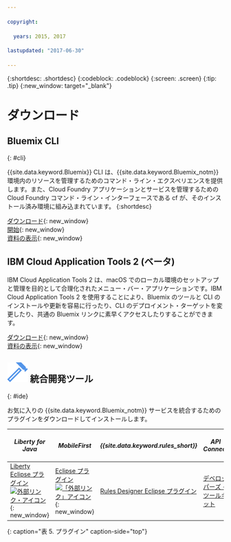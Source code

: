 ```yaml
---

copyright:

  years: 2015, 2017

lastupdated: "2017-06-30"

---
```


{:shortdesc: .shortdesc}
{:codeblock: .codeblock}
{:screen: .screen}
{:tip: .tip}
{:new_window: target="_blank"}

# ダウンロード 

## Bluemix CLI
{: #cli}

{{site.data.keyword.Bluemix}} CLI は、{{site.data.keyword.Bluemix_notm}} 環境内のリソースを管理するためのコマンド・ライン・エクスペリエンスを提供します。また、Cloud Foundry アプリケーションとサービスを管理するための Cloud Foundry コマンド・ライン・インターフェースである cf が、そのインストール済み環境に組み込まれています。
{:shortdesc}

[ダウンロード](/docs/cli/reference/bluemix_cli/all_versions.html){: new_window} <br>
[開始](/docs/cli/reference/bluemix_cli/get_started.html){: new_window} <br>
[資料の表示](/docs/cli/reference/bluemix_cli/bx_cli.html){: new_window} <br>


## IBM Cloud Application Tools 2 (ベータ)
IBM Cloud Application Tools 2 は、macOS でのローカル環境のセットアップと管理を目的として合理化されたメニュー・バー・アプリケーションです。IBM Cloud Application Tools 2 を使用することにより、Bluemix のツールと CLI のインストールや更新を容易に行ったり、CLI のデプロイメント・ターゲットを変更したり、共通の Bluemix リンクに素早くアクセスしたりすることができます。

[ダウンロード](http://ibm.biz/icat-2-download){: new_window} <br>
[資料の表示](/docs/cli/icat.html){: new_window} <br>


## ![](./images/Integrated_Dev_Tools.svg) 統合開発ツール
{: #ide}

お気に入りの {{site.data.keyword.Bluemix_notm}} サービスを統合するためのプラグインをダウンロードしてインストールします。

| *Liberty for Java* | *MobileFirst* | *{{site.data.keyword.rules_short}}* | *API Connect* | *Eclipse Tools for Bluemix* |
|----------|----------|----------|----------|----------|
| [Liberty Eclipse プラグイン ![外部リンク・アイコン](../icons/launch-glyph.svg)](https://developer.ibm.com/wasdev/downloads/liberty-profile-using-eclipse/){: new_window} | [Eclipse プラグイン ![「外部リンク」アイコン](../icons/launch-glyph.svg)](https://marketplace.eclipse.org/content/ibm-mobilefirst-platform-studio){: new_window} | [Rules Designer Eclipse プラグイン](../services/rules/index.html#rulov002) | [デベロッパーズ・ツールキット](/docs/services/apiconnect/apic_003.html#apic_001 ) | [Bluemix Eclipse プラグイン](/docs/manageapps/eclipsetools/eclipsetools.html) |
{: caption="表 5. プラグイン" caption-side="top"}
